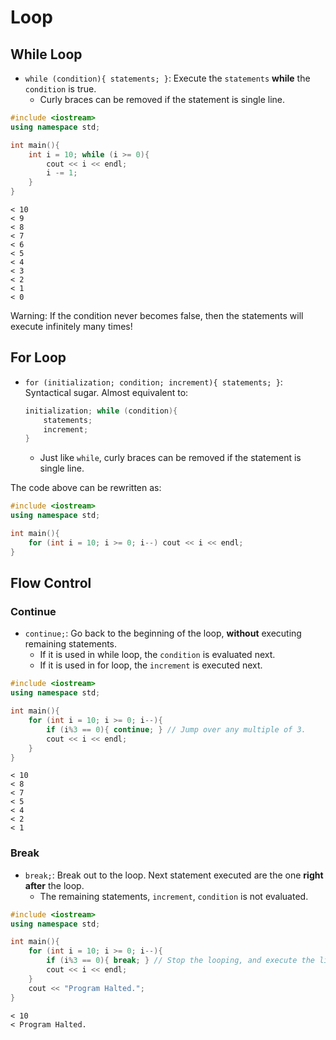 # Loop

## While Loop

- `while (condition){ statements; }`: Execute the `statements` **while** the `condition` is true.
  - Curly braces can be removed if the statement is single line.

```cpp
#include <iostream>
using namespace std;

int main(){
    int i = 10; while (i >= 0){
        cout << i << endl;
        i -= 1;
    }
}
```

```
< 10
< 9
< 8
< 7
< 6
< 5
< 4
< 3
< 2
< 1
< 0
```

Warning: If the condition never becomes false, then the statements will execute infinitely many times!

## For Loop

- `for (initialization; condition; increment){ statements; }`: Syntactical sugar. Almost equivalent to:

  ```cpp
  initialization; while (condition){
      statements;
      increment;
  }
  ```

  - Just like `while`, curly braces can be removed if the statement is single line.

The code above can be rewritten as:

```cpp
#include <iostream>
using namespace std;

int main(){
    for (int i = 10; i >= 0; i--) cout << i << endl;
}
```

## Flow Control

### Continue

- `continue;`: Go back to the beginning of the loop, **without** executing remaining statements.
  - If it is used in while loop, the `condition` is evaluated next.
  - If it is used in for loop, the `increment` is executed next.

```cpp
#include <iostream>
using namespace std;

int main(){
    for (int i = 10; i >= 0; i--){
    	if (i%3 == 0){ continue; } // Jump over any multiple of 3.
        cout << i << endl;
    }
}
```

```
< 10
< 8
< 7
< 5
< 4
< 2
< 1
```

### Break

- `break;`: Break out to the loop. Next statement executed are the one **right after** the loop.
  - The remaining statements, `increment`, `condition` is not evaluated.

```cpp
#include <iostream>
using namespace std;

int main(){
    for (int i = 10; i >= 0; i--){
    	if (i%3 == 0){ break; } // Stop the looping, and execute the line outside.
        cout << i << endl;
    }
    cout << "Program Halted.";
}
```

```
< 10
< Program Halted.
```

